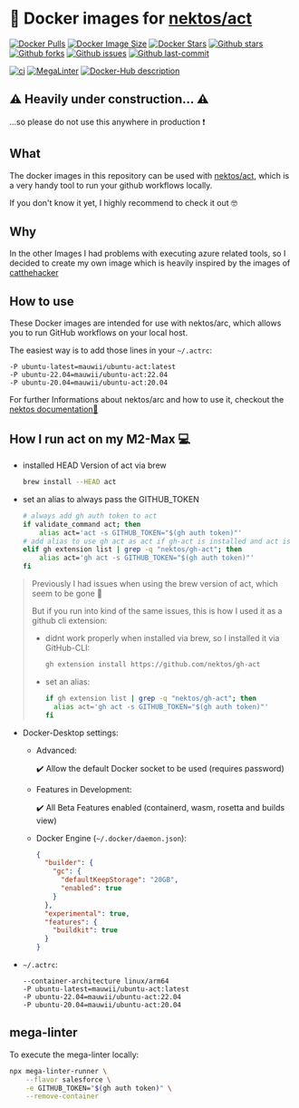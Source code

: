 # 🐳 Docker images for [nektos/act](https://github.com/nektos/act)

[![Docker Pulls](https://badgen.net/docker/pulls/mauwii/ubuntu-act?icon=docker&label=pulls)][dockerHub]
[![Docker Image Size](https://badgen.net/docker/size/mauwii/ubuntu-act?icon=docker&label=image%20size)][dockerHub]
[![Docker Stars](https://badgen.net/docker/stars/mauwii/ubuntu-act?icon=docker&label=stars)][dockerHub]
[![Github stars](https://badgen.net/github/stars/mauwii/act-docker-images?icon=github&label=stars)][githubRepo]
[![Github forks](https://badgen.net/github/forks/mauwii/act-docker-images?icon=github&label=forks)][githubFork]
[![Github issues](https://badgen.net/github/issues/mauwii/act-docker-images/?icon=github&label=issues)][githubIssues]
[![Github last-commit](https://badgen.net/github/last-commit/mauwii/act-docker-images/?color=blue&icon=github&label=last-commit)][githubCommits]

[![ci](https://github.com/mauwii/act-docker-images/actions/workflows/ci.yml/badge.svg?branch=main&event=push)][workflowCi]
[![MegaLinter](https://github.com/mauwii/act-docker-images/workflows/MegaLinter/badge.svg?branch=main&event=push)][workflowMegaLinter]
[![Docker-Hub description](https://github.com/mauwii/act-docker-images/actions/workflows/dockerhub-description.yml/badge.svg?branch=main)][workflowDhDesc]

## ⚠️ Heavily under construction... ⚠️

...so please do not use this anywhere in production ❗

## What

The docker images in this repository can be used with [nektos/act][nektosActRepo], which is a very
handy tool to run your github workflows locally.

If you don't know it yet, I highly recommend to check it out 🤓

## Why

In the other Images I had problems with executing azure related tools, so I decided to create my own
image which is heavily inspired by the images of [catthehacker][catthehackerImages]

## How to use

These Docker images are intended for use with nektos/arc, which allows you to run GitHub workflows
on your local host.

The easiest way is to add those lines in your `~/.actrc`:

```shell
-P ubuntu-latest=mauwii/ubuntu-act:latest
-P ubuntu-22.04=mauwii/ubuntu-act:22.04
-P ubuntu-20.04=mauwii/ubuntu-act:20.04
```

For further Informations about nektos/arc and how to use it, checkout the [nektos
documentation📖][nektosDocs]

## How I run act on my M2-Max 💻

- installed HEAD Version of act via brew

  ```bash
  brew install --HEAD act
  ```

- set an alias to always pass the GITHUB_TOKEN

  ```bash
  # always add gh auth token to act
  if validate_command act; then
      alias act='act -s GITHUB_TOKEN="$(gh auth token)"'
  # add alias to use gh act as act if gh-act is installed and act is not found
  elif gh extension list | grep -q "nektos/gh-act"; then
      alias act='gh act -s GITHUB_TOKEN="$(gh auth token)"'
  fi
  ```

> Previously I had issues when using the brew version of act, which seem to be gone 🥳
>
> But if you run into kind of the same issues, this is how I used it as a github cli extension:
>
> - didnt work properly when installed via brew, so I installed it via GitHub-CLI:
>
>   ```bash
>   gh extension install https://github.com/nektos/gh-act
>   ```
>
> - set an alias:
>
>   ```bash
>   if gh extension list | grep -q "nektos/gh-act"; then
>     alias act='gh act -s GITHUB_TOKEN="$(gh auth token)"'
>   fi
>   ```

- Docker-Desktop settings:

  - Advanced:

    ✔️ Allow the default Docker socket to be used (requires password)

  - Features in Development:

    ✔️ All Beta Features enabled (containerd, wasm, rosetta and builds view)

  - Docker Engine (`~/.docker/daemon.json`):

    ```json
    {
      "builder": {
        "gc": {
          "defaultKeepStorage": "20GB",
          "enabled": true
        }
      },
      "experimental": true,
      "features": {
        "buildkit": true
      }
    }
    ```

- `~/.actrc`:

  ```text
  --container-architecture linux/arm64
  -P ubuntu-latest=mauwii/ubuntu-act:latest
  -P ubuntu-22.04=mauwii/ubuntu-act:22.04
  -P ubuntu-20.04=mauwii/ubuntu-act:20.04
  ```

## mega-linter

To execute the mega-linter locally:

```bash
npx mega-linter-runner \
    --flavor salesforce \
    -e GITHUB_TOKEN="$(gh auth token)" \
    --remove-container
```

[dockerHub]: https://hub.docker.com/r/mauwii/ubuntu-act/ "DockerHub"
[githubRepo]: https://github.com/mauwii/act-docker-images/ "GitHub repository"
[githubFork]: https://github.com/mauwii/act-docker-images/fork/ "GitHub forks"
[githubIssues]: https://github.com/mauwii/act-docker-images/issues/ "GitHub issues"
[githubCommits]: https://github.com/mauwii/act-docker-images/commits/ "GitHub commits"
[workflowCi]: https://github.com/mauwii/act-docker-images/actions/workflows/ci.yml "ci workflow"
[workflowDhDesc]:
  https://github.com/mauwii/act-docker-images/actions/workflows/dockerhub-description.yml
  "DockerHub Description Workflow"
[workflowMegaLinter]:
  https://github.com/mauwii/act-docker-images/actions?query=workflow%3AMegaLinter+branch%3Amain
  "MegaLinter Workflow"
[nektosActRepo]: https://github.com/nektos/act "nektos/act git repository"
[catthehackerImages]:
  https://github.com/catthehacker/docker_images
  "catthehacker/docker_images repo"
[nektosDocs]: https://nektosact.com/beginner/index.html "nektos/act docs"
